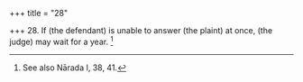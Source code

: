 +++
title = "28"

+++
28. If (the defendant) is unable to answer (the plaint) at once, (the judge) may wait for a year. [^17] 


[^17]:  See also Nārada I, 38, 41.
